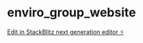 # enviro_group_website

[Edit in StackBlitz next generation editor ⚡️](https://stackblitz.com/~/github.com/vicky-zhao-elim/enviro_group_website)
